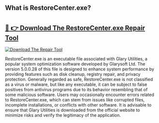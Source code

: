 ## What is RestoreCenter.exe? 

# <h2><a href="https://exedetect.com/download.php?RestoreCenter.exe">🔗 👉 Download The RestoreCenter.exe Repair Tool</a></h2>

[![Download The Repair Tool](https://exedetect.com/download-button.jpg)](https://exedetect.com/download.php?RestoreCenter.exe)

RestoreCenter.exe is an executable file associated with Glary Utilities, a popular system optimization software developed by Glarysoft Ltd. The version 5.0.0.28 of this file is designed to enhance system performance by providing features such as disk cleanup, registry repair, and privacy protection. Generally regarded as safe, RestoreCenter.exe is not classified as a virus or malware, but like any executable, it can be subject to false positives from antivirus programs due to its behavior resembling that of some malicious software. Users may occasionally encounter errors related to RestoreCenter.exe, which can stem from issues like corrupted files, incomplete installations, or conflicts with other software. It is advisable to ensure that Glary Utilities is downloaded from the official website to minimize risks and verify the legitimacy of the application.